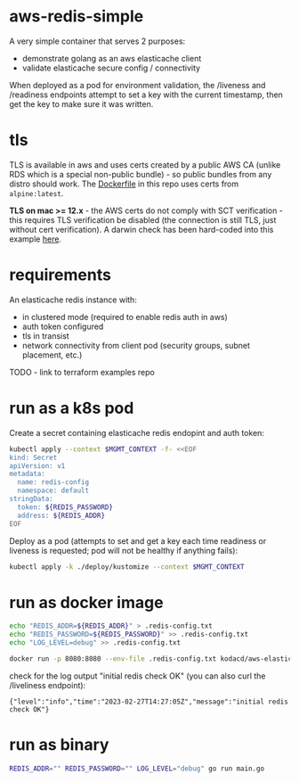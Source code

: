 # aws-redis-simple

A very simple container that serves 2 purposes:

* demonstrate golang as an aws elasticache client
* validate elasticache secure config / connectivity

When deployed as a pod for environment validation, the /liveness and /readiness endpoints attempt to set a key with the current timestamp, then get the key to make sure it was written.

# tls

TLS is available in aws and uses certs created by a public AWS CA (unlike RDS which is a special non-public bundle) - so public bundles from any distro should work.  The [Dockerfile](./Dockerfile) in this repo uses certs from `alpine:latest`.

**TLS on mac >= 12.x** - the AWS certs do not comply with SCT verification - this requires TLS verification be disabled (the connection is still TLS, just without cert verification).  A darwin check has been hard-coded into this example [here](https://github.com/bensolo-io/aws-redis-simple/blob/7a3e33dbf4df8436342961c21544c1a12e155967/main.go#L51-L56).

# requirements

An elasticache redis instance with:

* in clustered mode (required to enable redis auth in aws)
* auth token configured
* tls in transist
* network connectivity from client pod (security groups, subnet placement, etc.)

TODO - link to terraform examples repo

# run as a k8s pod

Create a secret containing elasticache redis endopint and auth token:

```bash
kubectl apply --context $MGMT_CONTEXT -f- <<EOF
kind: Secret
apiVersion: v1
metadata:
  name: redis-config
  namespace: default
stringData:
  token: ${REDIS_PASSWORD}
  address: ${REDIS_ADDR}
EOF
```
Deploy as a pod (attempts to set and get a key each time readiness or liveness is requested; pod will not be healthy if anything fails):

```bash
kubectl apply -k ./deploy/kustomize --context $MGMT_CONTEXT
```

# run as docker image

```bash
echo "REDIS_ADDR=${REDIS_ADDR}" > .redis-config.txt
echo "REDIS_PASSWORD=${REDIS_PASSWORD}" >> .redis-config.txt
echo "LOG_LEVEL=debug" >> .redis-config.txt

docker run -p 8080:8080 --env-file .redis-config.txt kodacd/aws-elasticache-redis-tester:latest
```

check for the log output "initial redis check OK" (you can also curl the /liveliness endpoint):

```
{"level":"info","time":"2023-02-27T14:27:05Z","message":"initial redis check OK"}
```

# run as binary

```bash
REDIS_ADDR="" REDIS_PASSWORD="" LOG_LEVEL="debug" go run main.go
```